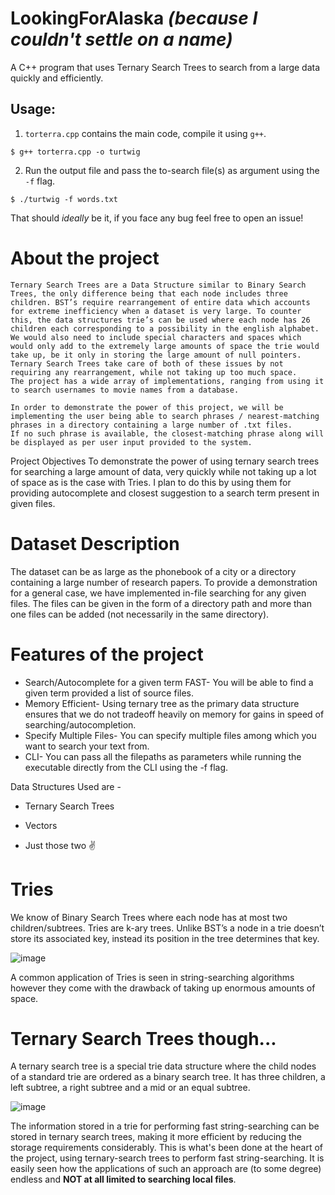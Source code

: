 # LookingForAlaska _(because I couldn't settle on a name)_

A C++ program that uses Ternary Search Trees to search from a large data quickly and efficiently.
 
## Usage:
1. `torterra.cpp` contains the main code, compile it using `g++`.
```console
$ g++ torterra.cpp -o turtwig
```
2. Run the output file and pass the to-search file(s) as argument using the `-f` flag.
```console
$ ./turtwig -f words.txt
```
That should _ideally_ be it, if you face any bug feel free to open an issue!
 
# About the project 
```
Ternary Search Trees are a Data Structure similar to Binary Search Trees, the only difference being that each node includes three children. BST’s require rearrangement of entire data which accounts for extreme inefficiency when a dataset is very large. To counter this, the data structures trie’s can be used where each node has 26 children each corresponding to a possibility in the english alphabet. We would also need to include special characters and spaces which would only add to the extremely large amounts of space the trie would take up, be it only in storing the large amount of null pointers. Ternary Search Trees take care of both of these issues by not requiring any rearrangement, while not taking up too much space.
The project has a wide array of implementations, ranging from using it to search usernames to movie names from a database.

In order to demonstrate the power of this project, we will be implementing the user being able to search phrases / nearest-matching phrases in a directory containing a large number of .txt files.
If no such phrase is available, the closest-matching phrase along will be displayed as per user input provided to the system. 
```
Project Objectives 
To demonstrate the power of using ternary search trees for searching a large amount of data, very quickly while not taking up a lot of space as is the case with Tries. I plan to do this by using them for providing autocomplete and closest suggestion to a search term present in given files.

# Dataset Description

The dataset can be as large as the phonebook of a city or a directory containing a large number of research papers. To provide a demonstration for a general case, we have implemented in-file searching for any given files. The files can be given in the form of a directory path and more than one files can be added (not necessarily in the same directory).
# Features of the project 
- Search/Autocomplete for a given term FAST- You will be able to find a given term provided a list of source files.
- Memory Efficient- Using ternary tree as the primary data structure ensures that we do not tradeoff heavily on memory for gains in speed of searching/autocompletion.
- Specify Multiple Files- You can specify multiple files among which you want to search your text from.
- CLI- You can pass all the filepaths as parameters while running the executable directly from the CLI using the -f flag.
 
Data Structures Used are -

- Ternary Search Trees

- Vectors

- Just those two ✌️



# Tries
We know of Binary Search Trees where each node has at most two children/subtrees. Tries are k-ary trees. Unlike BST’s a node in a trie doesn’t store its associated key, instead 	its position in the tree determines that key.


![image](https://user-images.githubusercontent.com/97532274/204037782-41196463-cdd6-45fd-a048-f3b402b2dc82.png)

A common application of Tries is seen in string-searching algorithms however they come with the drawback of taking up enormous amounts of space.






# Ternary Search Trees though...
A ternary search tree is a special trie data structure where the child nodes of a standard trie are ordered as a binary search tree. It has three children, a left subtree, a right subtree and a mid or an equal subtree.


![image](https://user-images.githubusercontent.com/97532274/204038271-85389394-9bca-49c4-9484-a95a43e5afe8.png)

The information stored in a trie for performing fast string-searching can be stored in ternary search trees, making it more efficient by reducing the storage requirements considerably.
This is what's been done at the heart of the project, using ternary-search trees to perform fast string-searching. It is easily seen how the applications of such an approach are (to some degree) endless and __NOT at all limited to searching local files__.
